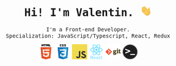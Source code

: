 <p align="center">
<!--   <img src="https://github.com/Gabriellji/Gabriellji/blob/main/assets/header.png?raw=true" alt="banner"/> 
src="https://raw.githubusercontent.com/github/explore/80688e429a7d4ef2fca1e82350fe8e3517d3494d/topics/nodejs/nodejs.png"></code> <code><img height="40" src="https://raw.githubusercontent.com/github/explore/80688e429a7d4ef2fca1e82350fe8e3517d3494d/topics/mongodb/mongodb.png"></code> <code><img height="40" src="https://raw.githubusercontent.com/github/explore/80688e429a7d4ef2fca1e82350fe8e3517d3494d/topics/mysql/mysql.png"></code> <code><img height="40" -->
</p>
<h1 align='center'><samp>  Hi! I'm Valentin. <img src="https://raw.githubusercontent.com/Gabriellji/Gabriellji/master/assets/wave.gif" width="30px"></h1>
<!-- <p align='center'><samp> -->

<!-- </p> -->
<p align='center'><samp>I'm a Front-end Developer.<br/>Specialization: JavaScript/Typescript, React, Redux 
<!--   <br/>For any questions feel free to reach me out on <a href="https://www.linkedin.com/in/valentin-kolko/">Linkedin</a>. -->
  </p>

<!-- <h1 align='center'><samp><i>Stay awesome!</i></h1> -->
<!-- <p align="center">
  <img width="30%" src="https://github.com/valiant9191/valiant9191/blob/main/cropped-val.jpg" alt="avatar"/>

</p> -->
<p align='center'>
 <code><img height="40" src="https://raw.githubusercontent.com/github/explore/80688e429a7d4ef2fca1e82350fe8e3517d3494d/topics/html/html.png"></code> <code><img height="40" src="https://raw.githubusercontent.com/github/explore/80688e429a7d4ef2fca1e82350fe8e3517d3494d/topics/css/css.png"></code> <code><img height="40" src="https://raw.githubusercontent.com/github/explore/80688e429a7d4ef2fca1e82350fe8e3517d3494d/topics/javascript/javascript.png"></code> <code><img height="40" src="https://raw.githubusercontent.com/devicons/devicon/master/icons/react/react-original-wordmark.svg"></code> <code><img height="40" src="https://raw.githubusercontent.com/github/explore/80688e429a7d4ef2fca1e82350fe8e3517d3494d/topics/git/git.png"></code>  <code><img height="40" src="https://raw.githubusercontent.com/github/explore/80688e429a7d4ef2fca1e82350fe8e3517d3494d/topics/terminal/terminal.png"></code></p>
<!-- 
  
  <p align='center'><samp><br/>portfolio:  <br/> 
    <a href="https://demiurge-sf.netlify.app/">Demiurge</a>
    <a href="https://cranky-davinci-a0c459.netlify.app/">Hackaton>

    </p> -->
